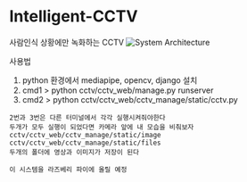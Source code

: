 # Intelligent-CCTV
사람인식 상황에만 녹화하는 CCTV
![System Architecture](https://user-images.githubusercontent.com/13642330/176994409-57b99e85-0a67-491b-a14a-38ff0ed1966f.png)

사용법
1. python 환경에서 mediapipe, opencv, django 설치
2. cmd1 > python cctv/cctv_web/manage.py runserver
3. cmd2 > python cctv/cctv_web/cctv_manage/static/cctv.py

```
2번과 3번은 다른 터미널에서 각각 실행시켜줘야한다
두개가 모두 실행이 되었다면 카메라 앞에 내 모습을 비춰보자
cctv/cctv_web/cctv_manage/static/image
cctv/cctv_web/cctv_manage/static/files
두개의 폴더에 영상과 이미지가 저장이 된다

이 시스템을 라즈베리 파이에 올릴 예정
```
